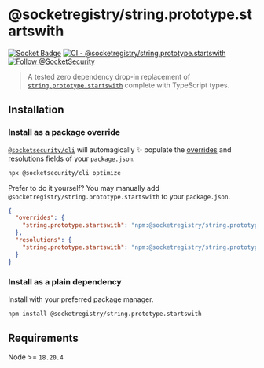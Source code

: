 # @socketregistry/string.prototype.startswith

[![Socket Badge](https://socket.dev/api/badge/npm/package/@socketregistry/string.prototype.startswith)](https://socket.dev/npm/package/@socketregistry/string.prototype.startswith)
[![CI - @socketregistry/string.prototype.startswith](https://github.com/SocketDev/socket-registry-js/actions/workflows/test.yml/badge.svg)](https://github.com/SocketDev/socket-registry-js/actions/workflows/test.yml)
[![Follow @SocketSecurity](https://img.shields.io/twitter/follow/SocketSecurity?style=social)](https://twitter.com/SocketSecurity)

> A tested zero dependency drop-in replacement of
> [`string.prototype.startswith`](https://socket.dev/npm/package/string.prototype.startswith)
> complete with TypeScript types.

## Installation

### Install as a package override

[`@socketsecurity/cli`](https://socket.dev/npm/package/@socketsecurity/cli) will
automagically :sparkles: populate the
[overrides](https://docs.npmjs.com/cli/v9/configuring-npm/package-json#overrides)
and [resolutions](https://yarnpkg.com/configuration/manifest#resolutions) fields
of your `package.json`.

```sh
npx @socketsecurity/cli optimize
```

Prefer to do it yourself? You may manually add
`@socketregistry/string.prototype.startswith` to your `package.json`.

```json
{
  "overrides": {
    "string.prototype.startswith": "npm:@socketregistry/string.prototype.startswith@^1"
  },
  "resolutions": {
    "string.prototype.startswith": "npm:@socketregistry/string.prototype.startswith@^1"
  }
}
```

### Install as a plain dependency

Install with your preferred package manager.

```sh
npm install @socketregistry/string.prototype.startswith
```

## Requirements

Node >= `18.20.4`
